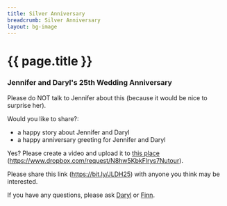 ```yaml
---
title: Silver Anniversary
breadcrumb: Silver Anniversary
layout: bg-image
---
```

# {{ page.title }}

### Jennifer and Daryl's 25th Wedding Anniversary

Please do NOT talk to Jennifer about this (because it would be nice to surprise her).

Would you like to share?:
* a happy story about Jennifer and Daryl
* a happy anniversary greeting for Jennifer and Daryl

Yes? Please create a video and upload it to [this place](https://www.dropbox.com/request/N8hw5KbkFlrys7Nutour) (<https://www.dropbox.com/request/N8hw5KbkFlrys7Nutour>).

Please share this link (<https://bit.ly/JLDH25>) with anyone you think may be interested.

If you have any questions, please ask [Daryl](mailto:dhepting@sasktel.net) or
[Finn](mailto:finnianh66@gmail.com).

